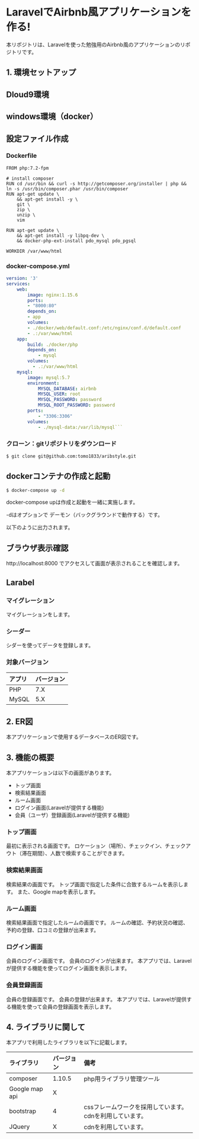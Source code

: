 # LaravelでAirbnb風アプリケーションを作る!

本リポジトリは、Laravelを使った勉強用のAirbnb風のアプリケーションのリポジトリです。

## 1. 環境セットアップ

## Dloud9環境

## windows環境（docker）

## 設定ファイル作成

### Dockerfile

```dickerfile
FROM php:7.2-fpm

# install composer
RUN cd /usr/bin && curl -s http://getcomposer.org/installer | php && ln -s /usr/bin/composer.phar /usr/bin/composer
RUN apt-get update \
    && apt-get install -y \
    git \
    zip \
    unzip \
    vim

RUN apt-get update \
    && apt-get install -y libpq-dev \
    && docker-php-ext-install pdo_mysql pdo_pgsql

WORKDIR /var/www/html
```
### docker-compose.yml

```yml
version: '3'
services:
    web:
        image: nginx:1.15.6
        ports:
        - "8000:80"
        depends_on:
        - app
        volumes:
        - ./docker/web/default.conf:/etc/nginx/conf.d/default.conf
        - .:/var/www/html
    app:
        build: ./docker/php
        depends_on:
            - mysql
        volumes:
          - .:/var/www/html
    mysql:
        image: mysql:5.7
        environment:
            MYSQL_DATABASE: airbnb
            MYSQL_USER: root
            MYSQL_PASSWORD: password
            MYSQL_ROOT_PASSWORD: password
        ports:
            - "3306:3306"
        volumes:
            - ./mysql-data:/var/lib/mysql```
```

### クローン：gitリポジトリをダウンロード

```sh
$ git clone git@github.com:tomo1833/aribstyle.git
```


## dockerコンテナの作成と起動

```sh
$ docker-compose up -d
```

docker-compose upは作成と起動を一緒に実施します。

-dはオプションで デーモン（バックグラウンドで動作する）です。

以下のように出力されます。


## ブラウザ表示確認

http://localhost:8000 でアクセスして画面が表示されることを確認します。

## Larabel

### マイグレーション

マイグレーションをします。

### シーダー

シダーを使ってデータを登録します。


### 対象バージョン

|アプリ|バージョン|
|:--|:--|
|PHP|7.X|
|MySQL|5.X|

## 2. ER図

本アプリケーションで使用するデータベースのER図です。



## 3. 機能の概要

本アプリケーションは以下の画面があります。

* トップ画面
* 検索結果画面
* ルーム画面
* ログイン画面(Laravelが提供する機能)
* 会員（ユーザ）登録画面(Laravelが提供する機能)

### トップ画面

最初に表示される画面です。
ロケーション（場所）、チェックイン、チェックアウト（滞在期間）、人数で検索することができます。

### 検索結果画面

検索結果の画面です。
トップ画面で指定した条件に合致するルームを表示します。
また、Google mapを表示します。

### ルーム画面

検索結果画面で指定したルームの画面です。
ルームの確認、予約状況の確認、予約の登録、口コミの登録が出来ます。

### ログイン画面

会員のログイン画面です。
会員のログインが出来ます。
本アプリでは、Laravelが提供する機能を使ってログイン画面を表示します。

### 会員登録画面

会員の登録画面です。
会員の登録が出来ます。
本アプリでは、Laravelが提供する機能を使って会員の登録画面を表示します。


## 4. ライブラリに関して

本アプリで利用したライブラリを以下に記載します。

|ライブラリ|バージョン|備考|
|:--|:--|:--|
|composer|1.10.5|php用ライブラリ管理ツール|
|Google map api|X||
|bootstrap|4|cssフレームワークを採用しています。cdnを利用しています。|
|JQuery|X|cdnを利用しています。|